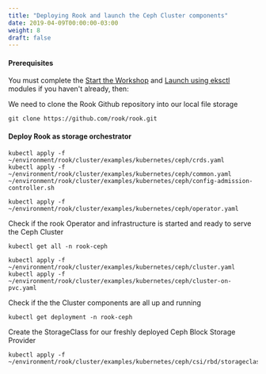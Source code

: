 ```yaml
---
title: "Deploying Rook and launch the Ceph Cluster components"
date: 2019-04-09T00:00:00-03:00
weight: 8
draft: false
---
```

#### Prerequisites

You must complete the [Start the Workshop](/020_prerequisites/workspace/) and [Launch using eksctl](/030_eksctl/) modules if you haven't already, then: 


We need to clone the Rook Github repository into our local file storage

```
git clone https://github.com/rook/rook.git
```

#### Deploy Rook as storage orchestrator

```
kubectl apply -f ~/environment/rook/cluster/examples/kubernetes/ceph/crds.yaml 
kubectl apply -f ~/environment/rook/cluster/examples/kubernetes/ceph/common.yaml
~/environment/rook/cluster/examples/kubernetes/ceph/config-admission-controller.sh
```

```
kubectl apply -f ~/environment/rook/cluster/examples/kubernetes/ceph/operator.yaml
```

Check if the rook Operator and infrastructure is started and ready to serve the Ceph Cluster

```
kubectl get all -n rook-ceph
```

```
kubectl apply -f ~/environment/rook/cluster/examples/kubernetes/ceph/cluster.yaml 
kubectl apply -f ~/environment/rook/cluster/examples/kubernetes/ceph/cluster-on-pvc.yaml 
```

Check if the the Cluster components are all up and running

```
kubectl get deployment -n rook-ceph
```

Create the StorageClass for our freshly deployed Ceph Block Storage Provider

```
kubectl apply -f ~/environment/rook/cluster/examples/kubernetes/ceph/csi/rbd/storageclass.yaml
```